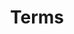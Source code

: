 ---
layout: page-comingsoon
title: Terms
lang: fr
prefix: fr/
permalink: /fr/termes-et-conditions/

title_text: "Termes et Conditions"
subtitle_text: ""
color_class: "colorblue"
img: ""

---